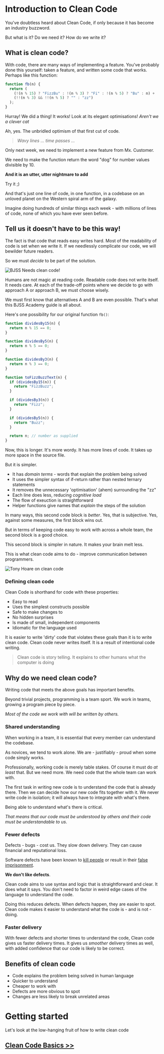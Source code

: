 # Introduction to Clean Code

You've doubtless heard about Clean Code, if only because it has become an industry buzzword.

But what is it? Do we need it? How do we write it?

## What is clean code?

With code, there are many ways of implementing a feature. You've probably done this yourself: taken a feature, and written some code that works. Perhaps like this function:

```javascript
function fb(n) {
  return (
    (!(n % 15) ? "FizzBu" : !(n % 3) ? "Fi" : !(n % 5) ? "Bu" : n) +
    (!!(n % 3) && !!(n % 5) ? "" : "zz")
  );
}
```

Hurray! We did a thing! It works! Look at its elegant optimisations! _Aren't we a clever cat_

Ah, yes. The unbridled optimism of that first cut of code.

> _Wavy lines ... time passes ..._

Only next week, we need to implement a new feature from Mx. Customer.

We need to make the function return the word "dog" for number values divisible by 10.

**And it is an utter, utter nightmare to add**

Try it ;)

And that's just one line of code, in one function, in a codebase on an unloved planet on the Western spiral arm of the galaxy.

Imagine doing hundreds of similar things each week - with millions of lines of code, none of which you have ever seen before.

## Tell us it doesn't have to be this way!

The fact is that code that reads easy writes hard. Most of the readability of code is set when we write it. If we needlessly complicate our code, we will bewilder future readers.

So we must _decide_ to be part of the solution.

![BJSS Needs clean code!](/images/needs-you-clean-coder.jpg)

Humans are not magic at reading code. Readable code does not write itself. It needs care. At each of the trade-off points where we decide to go with approach A or approach B, we must choose wisely.

We must first know that alternatives A and B are even possible. That's what this BJSS Academy guide is all about.

Here's one possibility for our original function `fb()`:

```javascript
function dividesBy15(n) {
  return n % 15 == 0;
}

function dividesBy5(n) {
  return n % 5 == 0;
}

function dividesBy3(n) {
  return n % 3 == 0;
}

function toFizzBuzzText(n) {
  if (dividesBy15(n)) {
    return "FizzBuzz";
  }

  if (dividesBy3(n)) {
    return "Fizz";
  }

  if (dividesBy5(n)) {
    return "Buzz";
  }

  return n; // number as supplied
}
```

Now, this is longer. It's more wordy. It has more lines of code. It takes up more space in the source file.

But it is simpler.

- It has _domain terms_ - words that explain the problem being solved
- It uses the simpler syntax of if-return rather than nested ternary statements
- It removes the unnecessary 'optimisation' (ahem) surrounding the "zz"
- Each line does less, reducing _cognitive load_
- The flow of exeuction is straightforward
- Helper functions give names that _explain_ the steps of the solution

In many ways, this second code block is _better_. Yes, that is subjective. Yes, against some measures, the first block wins out.

But in terms of keeping code easy to work with across a whole team, the second block is a good choice.

This second block is simpler in nature. It makes your brain melt less.

This is what clean code aims to do - improve communication between programmers.

![Tony Hoare on clean code](/images/quote-tony-hoare.jpg)

### Defining clean code

Clean Code is shorthand for code with these properties:

- Easy to read
- Uses the simplest constructs possible
- Safe to make changes to
- No hidden surprises
- Is made of small, independent components
- Idiomatic for the language used

It is easier to write 'dirty' code that violates these goals than it is to write clean code. Clean code never writes itself. It is a result of intentional code writing.

> Clean code is story telling. It explains to other humans what the computer is doing

## Why do we need clean code?

Writing code that meets the above goals has important benefits.

Beyond trivial projects, programming is a team sport. We work in teams, growing a program piece by piece.

_Most of the code we work with will be written by others._

### Shared understanding

When working in a team, it is essential that every member can understand the codebase.

As novices, we tend to work alone. We are - justifiably - proud when some code simply works.

Professionally, working code is merely table stakes. Of course it must do _at least_ that. But we need more. We need code that the whole team can work with.

The first task in writing new code is to understand the code that is already there. Then we can decide how our new code fits together with it. We never write code in isolation; it will always have to integrate with what's there.

Being able to understand what's there is critical.

_That means that our code must be understood by others and their code must be understandable to us_.

### Fewer defects

Defects - bugs - cost us. They slow down delivery. They can cause financial and reputational loss.

Software defects have been known to [kill people](http://sunnyday.mit.edu/papers/therac.pdf) or result in their [false imprisonment](https://www.bbc.co.uk/news/business-56718036).

**We don't like defects**.

Clean code aims to use syntax and logic that is straightforward and clear. It does what it says. You don't need to factor in weird edge cases of the language to understand the code.

Doing this reduces defects. When defects happen, they are easier to spot. Clean code makes it easier to understand what the code is - and is not - doing.

### Faster delivery

With fewer defects and shorter times to understand the code, Clean code gives us faster delivery times. It gives us _smoother_ delivery times as well, with added confidence that our code is likely to be correct.

## Benefits of clean code

- Code explains the problem being solved in human language
- Quicker to understand
- Cheaper to work with
- Defects are more obvious to spot
- Changes are less likely to break unrelated areas

# Getting started

Let's look at the low-hanging fruit of how to write clean code

## [Clean Code Basics >>](/01basics.md)
